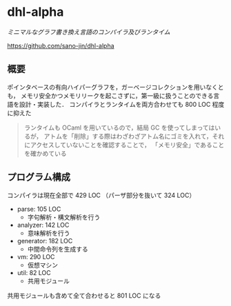 # dhl-alpha

_ミニマルなグラフ書き換え言語のコンパイラ及びランタイム_

https://github.com/sano-jin/dhl-alpha


## 概要
ポインタベースの有向ハイパーグラフを，ガーベージコレクションを用いなくとも，
メモリ安全かつメモリリークを起こさずに，第一級に扱うことのできる言語を設計・実装した．
コンパイラとランタイムを両方合わせても 800 LOC 程度に抑えた

> ランタイムも OCaml を用いているので，結局 GC を使ってしまってはいるが，
> アトムを「削除」する際はわざわざアトム名にゴミを入れて，それにアクセスしていないことを確認することで，
> 「メモリ安全」であることを確かめている


## プログラム構成

コンパイラは現在全部で 429 LOC
（パーザ部分を抜いて 324 LOC）

- parse: 105 LOC
    - 字句解析・構文解析を行う
- analyzer: 142 LOC
    - 意味解析を行う
- generator: 182 LOC
    - 中間命令列を生成する
- vm: 290 LOC
    - 仮想マシン
- util: 82 LOC
    - 共用モジュール

共用モジュールも含めて全て合わせると 801 LOC になる








